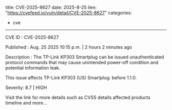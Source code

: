  
title: CVE-2025-8627
date: 2025-8-25
lien: "https://cvefeed.io/vuln/detail/CVE-2025-8627"
categories:
  - cve
---

CVE ID : CVE-2025-8627

Published :  Aug. 25
2025
10:15 p.m. | 2 hours
2 minutes ago

Description : The TP-Link KP303 Smartplug can be issued unauthenticated protocol commands that may cause unintended power-off condition and potential information leak.

This issue affects TP-Link KP303 (US) Smartplug: before 1.1.0.

Severity: 8.7 | HIGH

Visit the link for more details
such as CVSS details
affected products
timeline
and more...
